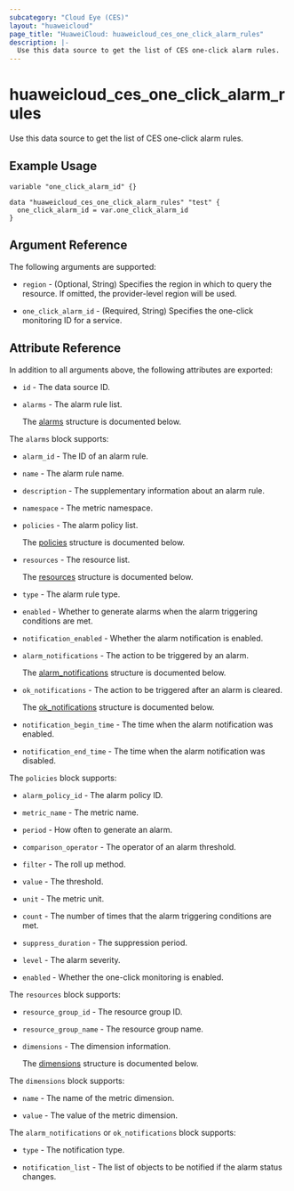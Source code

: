 ```yaml
---
subcategory: "Cloud Eye (CES)"
layout: "huaweicloud"
page_title: "HuaweiCloud: huaweicloud_ces_one_click_alarm_rules"
description: |-
  Use this data source to get the list of CES one-click alarm rules.
---
```


# huaweicloud_ces_one_click_alarm_rules

Use this data source to get the list of CES one-click alarm rules.

## Example Usage

```hcl
variable "one_click_alarm_id" {}

data "huaweicloud_ces_one_click_alarm_rules" "test" {
  one_click_alarm_id = var.one_click_alarm_id
}
```

## Argument Reference

The following arguments are supported:

* `region` - (Optional, String) Specifies the region in which to query the resource.
  If omitted, the provider-level region will be used.

* `one_click_alarm_id` - (Required, String) Specifies the one-click monitoring ID for a service.

## Attribute Reference

In addition to all arguments above, the following attributes are exported:

* `id` - The data source ID.

* `alarms` - The alarm rule list.

  The [alarms](#alarms_struct) structure is documented below.

<a name="alarms_struct"></a>
The `alarms` block supports:

* `alarm_id` - The ID of an alarm rule.

* `name` - The alarm rule name.

* `description` - The supplementary information about an alarm rule.

* `namespace` - The metric namespace.

* `policies` - The alarm policy list.

  The [policies](#alarms_policies_struct) structure is documented below.

* `resources` - The resource list.

  The [resources](#alarms_resources_struct) structure is documented below.

* `type` - The alarm rule type.

* `enabled` - Whether to generate alarms when the alarm triggering conditions are met.

* `notification_enabled` - Whether the alarm notification is enabled.

* `alarm_notifications` - The action to be triggered by an alarm.

  The [alarm_notifications](#notifications_struct) structure is documented below.

* `ok_notifications` - The action to be triggered after an alarm is cleared.

  The [ok_notifications](#notifications_struct) structure is documented below.

* `notification_begin_time` - The time when the alarm notification was enabled.

* `notification_end_time` - The time when the alarm notification was disabled.

<a name="alarms_policies_struct"></a>
The `policies` block supports:

* `alarm_policy_id` - The alarm policy ID.

* `metric_name` - The metric name.

* `period` - How often to generate an alarm.

* `comparison_operator` - The operator of an alarm threshold.

* `filter` - The roll up method.

* `value` - The threshold.

* `unit` - The metric unit.

* `count` - The number of times that the alarm triggering conditions are met.

* `suppress_duration` - The suppression period.

* `level` - The alarm severity.

* `enabled` - Whether the one-click monitoring is enabled.

<a name="alarms_resources_struct"></a>
The `resources` block supports:

* `resource_group_id` - The resource group ID.

* `resource_group_name` - The resource group name.

* `dimensions` - The dimension information.

  The [dimensions](#resources_dimensions_struct) structure is documented below.

<a name="resources_dimensions_struct"></a>
The `dimensions` block supports:

* `name` - The name of the metric dimension.

* `value` - The value of the metric dimension.

<a name="notifications_struct"></a>
The `alarm_notifications` or `ok_notifications` block supports:

* `type` - The notification type.

* `notification_list` - The list of objects to be notified if the alarm status changes.
